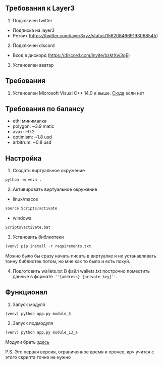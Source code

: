 ## Требования к Layer3

1. Подключен twitter
- Подписка на layer3
- Ретвит (https://twitter.com/layer3xyz/status/1562084669193068545)
2. Подключен discord
- Вход в дискорд (https://discord.com/invite/bzktXw3gE)
3. Установлен аватар

## Требования 

1. Установлен Microsoft Visual C++ 14.0 и выше. [Сюда](https://learn.microsoft.com/en-us/answers/questions/136595/error-microsoft-visual-c-140-or-greater-is-require.html) если нет

## Требования по балансу


- eth: минималка
- polygon: ~3.9 matic
- avax: ~0.2
- optimism: ~1.8 usd
- arbitrum: ~0.8 usd

## Настройка

1. Создать виртуальное окружение 

```python
python -m vevn .
```

2. Активировать виртуальное окружение

- linux/macos
```python
source Scripts/activate
```

 - windows
```python
Scripts\activate.bat   
```

3. Установить библиотеки

```python
(venv) pip install -r requirements.txt
```

Можно было бы сразу начать писать в виртуалке и не устанавливать тонну библиотек потом, но мне как то было и есть похуй.

4. Подготовить wallets.txt
В файл wallets.txt построчно поместить данные в формате` ''{address} {private_key}''`.


## Функционал

1. Запуск модуля

```python
(venv) python app.py module_5
```

2. Запуск подмодуля

```python
(venv) python app.py module_13_a
```

Модули брать [здесь](https://docs.google.com/spreadsheets/d/1U0CubbqlY9wJOeBR4no558GtPqBOsmiDZub_YwMIWz8/edit#gid=0)

P.S. Это первая версия, ограниченное время и прочее, крч учится с этого скрипта точно не нужно
